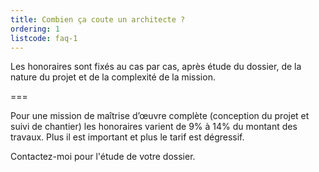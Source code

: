 ```yaml
---
title: Combien ça coute un architecte ?
ordering: 1
listcode: faq-1
---
```


Les honoraires sont fixés au cas par cas, après étude du dossier, de la nature du projet et de la complexité de la mission.

===

Pour une mission de maîtrise d’œuvre complète (conception du projet et suivi de chantier) les honoraires varient de 9% à 14% du montant des travaux. Plus il est important et plus le tarif est dégressif. 

Contactez-moi pour l'étude de votre dossier.